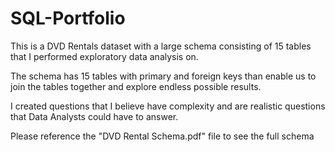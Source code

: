 # SQL-Portfolio
This is a DVD Rentals dataset with a large schema consisting of 15 tables that I performed exploratory data analysis on. 

The schema has 15 tables with primary and foreign keys than enable us to join the tables together and explore endless possible results.

I created questions that I believe have complexity and are realistic questions that Data Analysts could have to answer.

Please reference the "DVD Rental Schema.pdf" file to see the full schema
